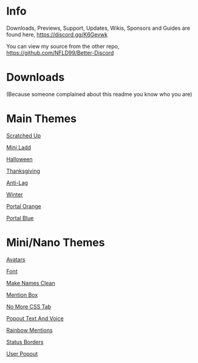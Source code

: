 # Info
Downloads, Previews, Support, Updates, Wikis, Sponsors and Guides are found here,
https://discord.gg/K6Gevwk

You can view my source from the other repo,
https://github.com/NFLD99/Better-Discord


# Downloads
(Because someone complained about this readme you know who you are)


# Main Themes

[Scratched Up](https://betterdiscord.net/ghdl?id=840)

[Mini Ladd](https://betterdiscord.net/ghdl?id=861)

[Halloween](https://betterdiscord.net/ghdl?id=1034)

[Thanksgiving](https://betterdiscord.net/ghdl?id=1039)

[Anti-Lag](https://betterdiscord.net/ghdl?id=1146)

[Winter](https://betterdiscord.net/ghdl?id=1145)

[Portal Orange](https://betterdiscord.net/ghdl?id=1160)

[Portal Blue](https://betterdiscord.net/ghdl?id=1161)


# Mini/Nano Themes

[Avatars](https://betterdiscord.net/ghdl?id=862)

[Font](https://betterdiscord.net/ghdl?id=863)

[Make Names Clean](https://betterdiscord.net/ghdl?id=908)

[Mention Box](https://betterdiscord.net/ghdl?id=873)

[No More CSS Tab](https://betterdiscord.net/ghdl?id=909)

[Popout Text And Voice](https://betterdiscord.net/ghdl?id=864)

[Rainbow Mentions](https://betterdiscord.net/ghdl?id=865)

[Status Borders](https://betterdiscord.net/ghdl?id=1008)

[User Popout](https://betterdiscord.net/ghdl?id=866)
